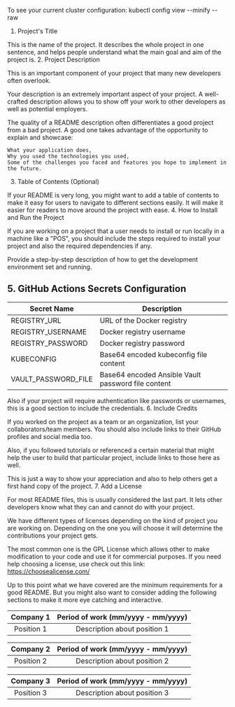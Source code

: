 To see your current cluster configuration: kubectl config view --minify --raw

1. Project's Title

This is the name of the project. It describes the whole project in one sentence, and helps people understand what the main goal and aim of the project is.
2. Project Description

This is an important component of your project that many new developers often overlook.

Your description is an extremely important aspect of your project. A well-crafted description allows you to show off your work to other developers as well as potential employers.

The quality of a README description often differentiates a good project from a bad project. A good one takes advantage of the opportunity to explain and showcase:

    What your application does,
    Why you used the technologies you used,
    Some of the challenges you faced and features you hope to implement in the future.

3. Table of Contents (Optional)

If your README is very long, you might want to add a table of contents to make it easy for users to navigate to different sections easily. It will make it easier for readers to move around the project with ease.
4. How to Install and Run the Project

If you are working on a project that a user needs to install or run locally in a machine like a "POS", you should include the steps required to install your project and also the required dependencies if any.

Provide a step-by-step description of how to get the development environment set and running.
 ## 5. GitHub Actions Secrets Configuration

| Secret Name          | Description                                  |
|----------------------|----------------------------------------------|
| REGISTRY_URL         | URL of the Docker registry                   |
| REGISTRY_USERNAME    | Docker registry username                     |
| REGISTRY_PASSWORD    | Docker registry password                     |
| KUBECONFIG           | Base64 encoded kubeconfig file content       |
| VAULT_PASSWORD_FILE  | Base64 encoded Ansible Vault password file content |

Also if your project will require authentication like passwords or usernames, this is a good section to include the credentials.
6. Include Credits

If you worked on the project as a team or an organization, list your collaborators/team members. You should also include links to their GitHub profiles and social media too.

Also, if you followed tutorials or referenced a certain material that might help the user to build that particular project, include links to those here as well.

This is just a way to show your appreciation and also to help others get a first hand copy of the project.
7. Add a License

For most README files, this is usually considered the last part. It lets other developers know what they can and cannot do with your project.

We have different types of licenses depending on the kind of project you are working on. Depending on the one you will choose it will determine the contributions your project gets.

The most common one is the GPL License which allows other to make modification to your code and use it for commercial purposes. If you need help choosing a license, use check out this link: https://choosealicense.com/

Up to this point what we have covered are the minimum requirements for a good README. But you might also want to consider adding the following sections to make it more eye catching and interactive.


| Company 1 | Period of work (mm/yyyy - mm/yyyy) |
|:---------:|:----------------------------------:|
| Position 1 | Description about position 1 |

| Company 2 | Period of work (mm/yyyy - mm/yyyy) |
|:---------:|:----------------------------------:|
| Position 2 | Description about position 2 |

| Company 3 | Period of work (mm/yyyy - mm/yyyy) |
|:---------:|:----------------------------------:|
| Position 3 | Description about position 3 |
